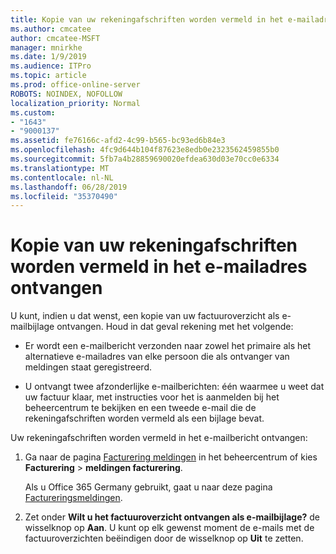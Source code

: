 ```yaml
---
title: Kopie van uw rekeningafschriften worden vermeld in het e-mailadres ontvangen
ms.author: cmcatee
author: cmcatee-MSFT
manager: mnirkhe
ms.date: 1/9/2019
ms.audience: ITPro
ms.topic: article
ms.prod: office-online-server
ROBOTS: NOINDEX, NOFOLLOW
localization_priority: Normal
ms.custom:
- "1643"
- "9000137"
ms.assetid: fe76166c-afd2-4c99-b565-bc93ed6b84e3
ms.openlocfilehash: 4fc9d644b104f87623e8edb0e2323562459855b0
ms.sourcegitcommit: 5fb7a4b28859690020efdea630d03e70cc0e6334
ms.translationtype: MT
ms.contentlocale: nl-NL
ms.lasthandoff: 06/28/2019
ms.locfileid: "35370490"
---
```

# <a name="receive-copy-of-your-billing-statement-in-email"></a>Kopie van uw rekeningafschriften worden vermeld in het e-mailadres ontvangen

U kunt, indien u dat wenst, een kopie van uw factuuroverzicht als e-mailbijlage ontvangen. Houd in dat geval rekening met het volgende:
  
- Er wordt een e-mailbericht verzonden naar zowel het primaire als het alternatieve e-mailadres van elke persoon die als ontvanger van meldingen staat geregistreerd.

- U ontvangt twee afzonderlijke e-mailberichten: één waarmee u weet dat uw factuur klaar, met instructies voor het is aanmelden bij het beheercentrum te bekijken en een tweede e-mail die de rekeningafschriften worden vermeld als een bijlage bevat.

Uw rekeningafschriften worden vermeld in het e-mailbericht ontvangen:
  
1. Ga naar de pagina [Facturering meldingen](https://go.microsoft.com/fwlink/p/?linkid=853212) in het beheercentrum of kies **Facturering** \> **meldingen facturering**.

    Als u Office 365 Germany gebruikt, gaat u naar deze pagina [Factureringsmeldingen](https://go.microsoft.com/fwlink/p/?linkid=853213).

2. Zet onder **Wilt u het factuuroverzicht ontvangen als e-mailbijlage?** de wisselknop op **Aan**. U kunt op elk gewenst moment de e-mails met de factuuroverzichten beëindigen door de wisselknop op **Uit** te zetten.
